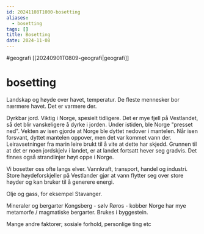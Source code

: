 ```yaml
---
id: 20241108T1000-bosetting
aliases:
  - bosetting
tags: []
title: Bosetting
date: 2024-11-08
---
```


#geografi [[20240901T0809-geografi|geografi]]

# bosetting

Landskap og høyde over havet, temperatur. De fleste mennesker bor nærmere havet. Det er varmere der.

Dyrkbar jord. Viktig i Norge, spesielt tidligere.
Det er mye fjell på Vestlandet, så det blir vanskeligere å dyrke i jorden. Under istiden, ble Norge "presset ned". Vekten av isen gjorde at Norge ble dyttet nedover i mantelen. Når isen forsvant, dyttet mantelen oppover, men det var kommet vann der. Leiravsetninger fra marin leire brukt til å vite at dette har skjedd. Grunnen til at det er noen jordskjelv i landet, er at landet fortsatt hever seg gradvis. Det finnes også strandlinjer høyt oppe i Norge.

Vi bosetter oss ofte langs elver. Vannkraft, transport, handel og industri. Store høydeforskjeller på Vestlander gjør at vann flytter seg over store høyder og kan bruker til å generere energi.

Olje og gass, for eksempel Stavanger.

Mineraler og bergarter
Kongsberg - sølv
Røros - kobber
Norge har mye metamorfe / magmatiske bergarter. Brukes i byggestein.

Mange andre faktorer; sosiale forhold, personlige ting etc
